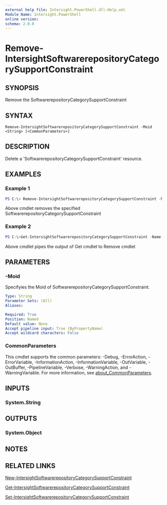 ```yaml
---
external help file: Intersight.PowerShell.dll-Help.xml
Module Name: Intersight.PowerShell
online version:
schema: 2.0.0
---
```


# Remove-IntersightSoftwarerepositoryCategorySupportConstraint

## SYNOPSIS
Remove the SoftwarerepositoryCategorySupportConstraint

## SYNTAX

```
Remove-IntersightSoftwarerepositoryCategorySupportConstraint -Moid <String> [<CommonParameters>]
```

## DESCRIPTION
Delete a &apos;SoftwarerepositoryCategorySupportConstraint&apos; resource.

## EXAMPLES

### Example 1
```powershell
PS C:\> Remove-IntersightSoftwarerepositoryCategorySupportConstraint -Moid "xxxxxxxxxxxxxxxxxxxxxxxxxxx"
```
Above cmdlet removes the specified SoftwarerepositoryCategorySupportConstraint 

### Example 2
```powershell
PS C:\>Get-IntersightSoftwarerepositoryCategorySupportConstraint -Name "MoName"|  Remove-IntersightSoftwarerepositoryCategorySupportConstraint
```
Above cmdlet pipes the output of Get cmdlet to Remove cmdlet

## PARAMETERS

### -Moid
Specifyies the Moid of SoftwarerepositoryCategorySupportConstraint.

```yaml
Type: String
Parameter Sets: (All)
Aliases:

Required: True
Position: Named
Default value: None
Accept pipeline input: True (ByPropertyName)
Accept wildcard characters: False
```

### CommonParameters
This cmdlet supports the common parameters: -Debug, -ErrorAction, -ErrorVariable, -InformationAction, -InformationVariable, -OutVariable, -OutBuffer, -PipelineVariable, -Verbose, -WarningAction, and -WarningVariable. For more information, see [about_CommonParameters](http://go.microsoft.com/fwlink/?LinkID=113216).

## INPUTS

### System.String

## OUTPUTS

### System.Object
## NOTES

## RELATED LINKS

[New-IntersightSoftwarerepositoryCategorySupportConstraint](./New-IntersightSoftwarerepositoryCategorySupportConstraint.md)

[Get-IntersightSoftwarerepositoryCategorySupportConstraint](./Get-IntersightSoftwarerepositoryCategorySupportConstraint.md)

[Set-IntersightSoftwarerepositoryCategorySupportConstraint](./Set-IntersightSoftwarerepositoryCategorySupportConstraint.md)

